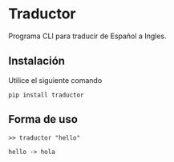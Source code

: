 # Traductor

Programa CLI para traducir de Español a Ingles. 

## Instalación
Utilice el siguiente comando

~~~
pip install traductor
~~~

## Forma de uso
~~~
>> traductor "hello"

hello -> hola
~~~